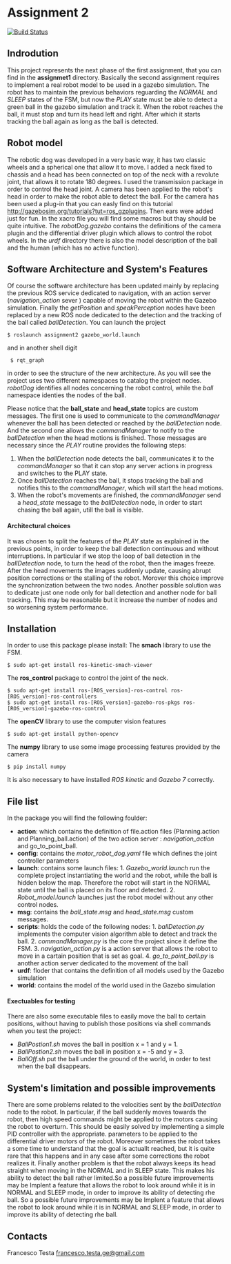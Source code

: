 # Assignment 2 

[![Build Status](https://travis-ci.org/joemccann/dillinger.svg?branch=master)](https://travis-ci.org/joemccann/dillinger)
## Indrodution
This project represents the next phase of the first assignment, that you can find in the __assignmet1__ directory. 
Basically the second assignment requires to implement a real robot model to be used in a gazebo simulation. The robot has to maintain the previous behaviors reguarding the _NORMAL_ and _SLEEP_ states of the FSM, but now the _PLAY_ state must be able to detect a green ball in the gazebo simulation and track it. When the robot reaches the ball, it must stop and turn its head left and right. After which it starts tracking the ball again as long as the ball is detected.

## Robot model 
  The robotic dog was developed in a very basic way, it has two classic wheels and a spherical one that allow it to move. I added a neck fixed to chassis and a head has been connected on top of the neck with a revolute joint, that allows it to rotate 180 degrees. I used the transmission package in order to control the head joint. 
  A camera has been applied to the robot's head in order to make the robot able to detect the ball. For the camera has been used a plug-in that you can easly find on this tutorial http://gazebosim.org/tutorials?tut=ros_gzplugins. Then ears were added just for fun.
  In the xacro file you will find some macros but thay should be quite intuitive. 
  The _robotDog.gazebo_ contains the definitions of the camera plugin and the differential driver plugin which allows to control the robot wheels. 
In the _urdf_ directory there is also the model description of the ball and the human (which has no active function).  
## Software Architecture and System's Features
 Of course the software architecture has been updated mainly by replacing the previous ROS service dedicated to navigation, with an action server (_navigation_action_ sever ) capable of moving the robot within the Gazebo simulation. Finally the _getPosition_ and _speakPerception_ nodes have been replaced by a new ROS node dedicated to the detection and the tracking of the ball called _ballDetection_.
 You can launch the project 
 ```
 $ roslaunch assignment2 gazebo_world.launch
 ```
 and in another shell digit 
```
 $ rqt_graph 
```
 in order to see the structure of the new architecture.
 As you will see the project uses two different namespaces to catalog the project nodes.
 _robotDog_ identifies all nodes concerning the robot control, while the _ball_ namespace identies the nodes of the ball. 
 
 Please notice that the __ball_state__ and __head_state__ topics are custom messages. The first one is used to communicate to the _commandManager_ whenever the ball has been detected or reached by the _ballDetection_ node. And the second one allows the _commandManager_ to notify to the _ballDetection_ when the head motions is finished.
 Those messages are necessary since the _PLAY_ routine provides the following steps:
1. When the _ballDetection_ node detects the ball, communicates it to the _commandManager_ so that it can stop any server actions in progress and switches to the PLAY state.
2. Once _ballDetection_ reaches the ball, it stops tracking the ball and notifies this to the _commandManager_, which will start the head motions.
3. When the robot's movements are finished, the _commandManager_ send a _head_state_ message to the _ballDetection_ node, in order to start chasing the ball again, utill the ball is visible.
#### Architectural choices
It was chosen to split the features of the _PLAY_ state as explained in the previous points, in order to keep the ball detection continuous and without interruptions. In particular if we stop the loop of ball detection in the _ballDetection_ node, to turn the head of the robot, then the images freeze. After the head movements the images suddenly update, causing abrupt position corrections or the stalling of the robot. Morover this choice improve the synchronization between the two nodes. Another possible solution was to dedicate just one node only for ball detection and another node for ball tracking. This may be reasonable but it increase the number of nodes and so worsening system performance. 

 ## Installation 
 In order to use this package please install:
 The __smach__ library to use the FSM.
  ```
  $ sudo apt-get install ros-kinetic-smach-viewer
  ```
 The __ros_control__ package to control the joint of the neck.
```
$ sudo apt-get install ros-[ROS_version]-ros-control ros-[ROS_version]-ros-controllers
$ sudo apt-get install ros-[ROS_version]-gazebo-ros-pkgs ros-[ROS_version]-gazebo-ros-control
```
The __openCV__ library to use the computer vision features
```
$ sudo apt-get install python-opencv
```
The __numpy__ library to use some image processing features provided by the camera
```
$ pip install numpy
```
It is also necessary to have installed _ROS kinetic_ and _Gazebo 7_ correctly.

## File list
 In the package you will find the following foulder:
 - __action__: which contains the definition of file.action files (Planning.action and Planning_ball.action) of the two action server : _navigation_action_ and go_to_point_ball.
 - __config__: contains the _motor_robot_dog.yaml_ file which defines the joint controller parameters
 - __launch__: contains some launch files:
           1. _Gazebo_world.launch_ run the complete project instantiating the world and the robot, while the ball is hidden below the map. Therefore the robot will start in the NORMAL state until the ball is placed on its floor and detected. 
           2. _Robot_model.launch_ launches just the robot model without any other control nodes.
- __msg__: contains the _ball_state.msg_ and _head_state.msg_ custom messages.
- __scripts__: holds the code of the following nodes:
            1. _ballDetection.py_ implements the computer vision algorithm able to detect and track the ball.
            2. _commandManager.py_ is the core the project since it define the FSM.
            3. _navigation_action.py_ is a action server that allows the robot to move in a cartain position that is set as goal.
            4. _go_to_point_ball.py_ is another action server dedicated to the movement of the ball
- __urdf__: floder that contains the definition of all models used by the Gazebo simulation
- __world__: contains the model of the world used in the Gazebo simulation
#### Exectuables for testing
There are also some executable files to easily move the ball to certain positions, without having to publish those positions via shell commands when you test the project:
- _BallPostion1.sh_ moves the ball in position x = 1 and y = 1.
- _BallPostion2.sh_ moves the ball in position x = -5 and y = 3.
- _BallOff.sh_ put the ball under the ground of the world, in order to test when the ball disappears. 
 
## System's limitation and possible improvements
There are some problems related to the velocities sent by the _ballDetection_ node to the robot. In particular, if the ball suddenly moves towards the robot, then high speed commands might be applied to the motors causing the robot to overturn.
This should be easily solved by implementing a simple PID controller with the appropriate. parameters to be applied to the differential driver motors of the robot.
Moreover sometimes the robot takes a some time to understand that the goal is actuallt reached, but it is quite rare that this happens and in any case after some corrections the robot realizes it.
Finally another problem is that the robot always keeps its head straight when moving in the NORMAL and in SLEEP state. This makes his ability to detect the ball rather limited.So a possible future improvements may be Implent a feature that allows the robot to look around while it is in NORMAL and SLEEP mode, in order to improve its ability of detecting rhe ball. So a possible future improvements may be Implent a feature that allows the robot to look around while it is in NORMAL and SLEEP mode, in order to improve its ability of detecting rhe ball.
## Contacts
Francesco Testa francesco.testa.ge@gmail.com
